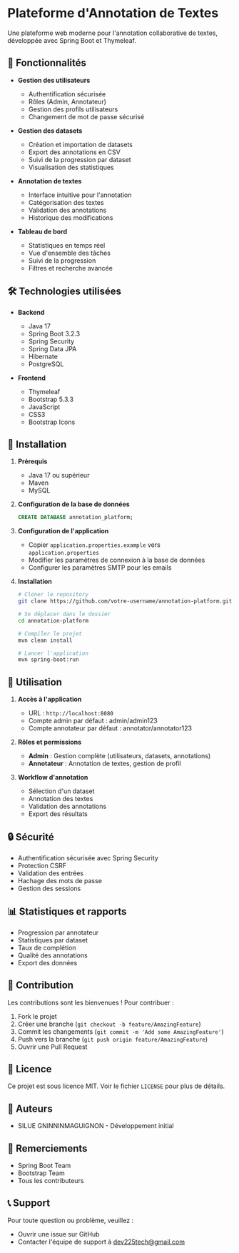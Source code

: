 # Plateforme d'Annotation de Textes

Une plateforme web moderne pour l'annotation collaborative de textes, développée avec Spring Boot et Thymeleaf.

## 🌟 Fonctionnalités

- **Gestion des utilisateurs**
  - Authentification sécurisée
  - Rôles (Admin, Annotateur)
  - Gestion des profils utilisateurs
  - Changement de mot de passe sécurisé

- **Gestion des datasets**
  - Création et importation de datasets
  - Export des annotations en CSV
  - Suivi de la progression par dataset
  - Visualisation des statistiques

- **Annotation de textes**
  - Interface intuitive pour l'annotation
  - Catégorisation des textes
  - Validation des annotations
  - Historique des modifications

- **Tableau de bord**
  - Statistiques en temps réel
  - Vue d'ensemble des tâches
  - Suivi de la progression
  - Filtres et recherche avancée

## 🛠️ Technologies utilisées

- **Backend**
  - Java 17
  - Spring Boot 3.2.3
  - Spring Security
  - Spring Data JPA
  - Hibernate
  - PostgreSQL

- **Frontend**
  - Thymeleaf
  - Bootstrap 5.3.3
  - JavaScript
  - CSS3
  - Bootstrap Icons

## 🚀 Installation

1. **Prérequis**
   - Java 17 ou supérieur
   - Maven
   - MySQL

2. **Configuration de la base de données**
   ```sql
   CREATE DATABASE annotation_platform;
   ```

3. **Configuration de l'application**
   - Copier `application.properties.example` vers `application.properties`
   - Modifier les paramètres de connexion à la base de données
   - Configurer les paramètres SMTP pour les emails

4. **Installation**
   ```bash
   # Cloner le repository
   git clone https://github.com/votre-username/annotation-platform.git
   
   # Se déplacer dans le dossier
   cd annotation-platform
   
   # Compiler le projet
   mvn clean install
   
   # Lancer l'application
   mvn spring-boot:run
   ```

## 📝 Utilisation

1. **Accès à l'application**
   - URL : `http://localhost:8080`
   - Compte admin par défaut : admin/admin123
   - Compte annotateur par défaut : annotator/annotator123

2. **Rôles et permissions**
   - **Admin** : Gestion complète (utilisateurs, datasets, annotations)
   - **Annotateur** : Annotation de textes, gestion de profil

3. **Workflow d'annotation**
   - Sélection d'un dataset
   - Annotation des textes
   - Validation des annotations
   - Export des résultats

## 🔒 Sécurité

- Authentification sécurisée avec Spring Security
- Protection CSRF
- Validation des entrées
- Hachage des mots de passe
- Gestion des sessions

## 📊 Statistiques et rapports

- Progression par annotateur
- Statistiques par dataset
- Taux de complétion
- Qualité des annotations
- Export des données

## 🤝 Contribution

Les contributions sont les bienvenues ! Pour contribuer :

1. Fork le projet
2. Créer une branche (`git checkout -b feature/AmazingFeature`)
3. Commit les changements (`git commit -m 'Add some AmazingFeature'`)
4. Push vers la branche (`git push origin feature/AmazingFeature`)
5. Ouvrir une Pull Request

## 📄 Licence

Ce projet est sous licence MIT. Voir le fichier `LICENSE` pour plus de détails.

## 👥 Auteurs

- SILUE GNINNINMAGUIGNON - Développement initial

## 🙏 Remerciements

- Spring Boot Team
- Bootstrap Team
- Tous les contributeurs

## 📞 Support

Pour toute question ou problème, veuillez :
- Ouvrir une issue sur GitHub
- Contacter l'équipe de support à dev225tech@gmail.com